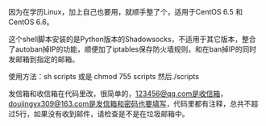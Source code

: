 因为在学历Linux，加上自己也要用，就顺手整了个，适用于CentOS 6.5 和 CentOS 6.6。

这个shell脚本安装的是Python版本的Shadowsocks，不适用于其它版本，整合了autoban掉IP的功能，顺便加了iptables保存防火墙规则，和在ban掉IP的同时发邮箱到指定的邮箱。

使用方法：sh scripts 或是 chmod 755 scripts 然后./scripts

发信箱和收信箱在代码里改，很简单的，123456@qq.com是收信箱，doujingyx309@163.com是发信箱和密码也要填写，代码里都有注释，总共不超过5行，如果没有收到邮件，请检查是不是在垃圾邮箱中。
